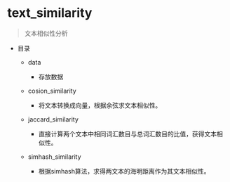 # text_similarity

> 文本相似性分析

- 目录
    - data
        - 存放数据
    - cosion_similarity
        - 将文本转换成向量，根据余弦求文本相似性。
        
    - jaccard_similarity
        - 直接计算两个文本中相同词汇数目与总词汇数目的比值，获得文本相似性。
        
    - simhash_similarity
        - 根据simhash算法，求得两文本的海明距离作为其文本相似性。